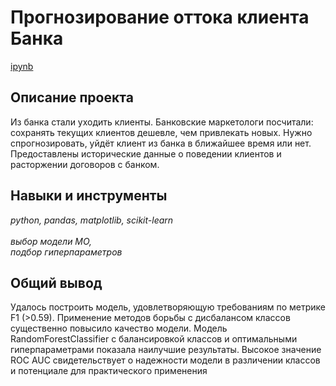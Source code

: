 # Прогнозирование оттока клиента Банка

[ipynb](p7_portfolio.ipynb)

## Описание проекта

Из банка стали уходить клиенты. Банковские маркетологи посчитали: сохранять текущих клиентов дешевле, чем привлекать новых. Нужно спрогнозировать, уйдёт клиент из банка в ближайшее время или нет. Предоставлены исторические данные о поведении клиентов и расторжении договоров с банком.

## Навыки и инструменты
*python, pandas, matplotlib, scikit-learn* <br><br> *выбор модели МО,* <br> *подбор гиперпараметров*

## Общий вывод

Удалось построить модель, удовлетворяющую требованиям по метрике F1 (>0.59).
Применение методов борьбы с дисбалансом классов существенно повысило качество модели.
Модель RandomForestClassifier с балансировкой классов и оптимальными гиперпараметрами показала наилучшие результаты.
Высокое значение ROC AUC свидетельствует о надежности модели в различении классов и потенциале для практического применения

